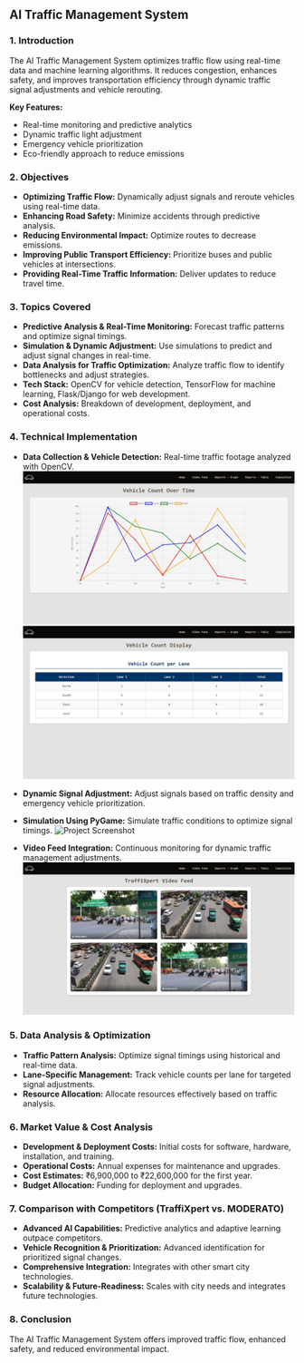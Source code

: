 

## AI Traffic Management System

### 1. Introduction
The AI Traffic Management System optimizes traffic flow using real-time data and machine learning algorithms. It reduces congestion, enhances safety, and improves transportation efficiency through dynamic traffic signal adjustments and vehicle rerouting.

**Key Features:**
- Real-time monitoring and predictive analytics
- Dynamic traffic light adjustment
- Emergency vehicle prioritization
- Eco-friendly approach to reduce emissions

### 2. Objectives
- **Optimizing Traffic Flow:** Dynamically adjust signals and reroute vehicles using real-time data.
- **Enhancing Road Safety:** Minimize accidents through predictive analysis.
- **Reducing Environmental Impact:** Optimize routes to decrease emissions.
- **Improving Public Transport Efficiency:** Prioritize buses and public vehicles at intersections.
- **Providing Real-Time Traffic Information:** Deliver updates to reduce travel time.

### 3. Topics Covered
- **Predictive Analysis & Real-Time Monitoring:** Forecast traffic patterns and optimize signal timings.
- **Simulation & Dynamic Adjustment:** Use simulations to predict and adjust signal changes in real-time.
- **Data Analysis for Traffic Optimization:** Analyze traffic flow to identify bottlenecks and adjust strategies.
- **Tech Stack:** OpenCV for vehicle detection, TensorFlow for machine learning, Flask/Django for web development.
- **Cost Analysis:** Breakdown of development, deployment, and operational costs.

### 4. Technical Implementation
- **Data Collection & Vehicle Detection:** Real-time traffic footage analyzed with OpenCV.
   ![Project Screenshot](images/data.jpg)
   ![Project Screenshot](images/count.jpg)
- **Dynamic Signal Adjustment:** Adjust signals based on traffic density and emergency vehicle prioritization.
  
- **Simulation Using PyGame:** Simulate traffic conditions to optimize signal timings.
  ![Project Screenshot](images/simulation.jpg)

- **Video Feed Integration:** Continuous monitoring for dynamic traffic management adjustments.
  ![Project Screenshot](images/feed.jpg)

### 5. Data Analysis & Optimization
- **Traffic Pattern Analysis:** Optimize signal timings using historical and real-time data.
- **Lane-Specific Management:** Track vehicle counts per lane for targeted signal adjustments.
- **Resource Allocation:** Allocate resources effectively based on traffic analysis.

### 6. Market Value & Cost Analysis
- **Development & Deployment Costs:** Initial costs for software, hardware, installation, and training.
- **Operational Costs:** Annual expenses for maintenance and upgrades.
- **Cost Estimates:** ₹6,900,000 to ₹22,600,000 for the first year.
- **Budget Allocation:** Funding for deployment and upgrades.

### 7. Comparison with Competitors (TraffiXpert vs. MODERATO)
- **Advanced AI Capabilities:** Predictive analytics and adaptive learning outpace competitors.
- **Vehicle Recognition & Prioritization:** Advanced identification for prioritized signal changes.
- **Comprehensive Integration:** Integrates with other smart city technologies.
- **Scalability & Future-Readiness:** Scales with city needs and integrates future technologies.

### 8. Conclusion
The AI Traffic Management System offers improved traffic flow, enhanced safety, and reduced environmental impact.
